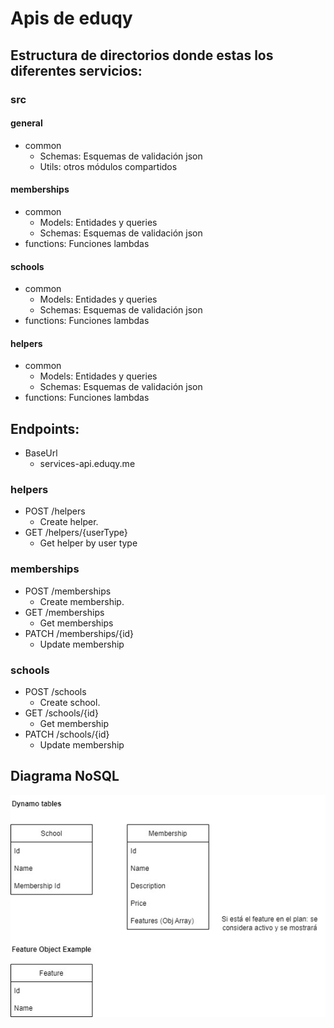 # Apis de eduqy

## Estructura de directorios donde estas los diferentes servicios:

### src

#### general

  - common
    - Schemas: Esquemas de validación json
    - Utils: otros módulos compartidos

#### memberships

  - common
    - Models: Entidades y queries
    - Schemas: Esquemas de validación json
  - functions: Funciones lambdas

#### schools

  - common
    - Models: Entidades y queries
    - Schemas: Esquemas de validación json
  - functions: Funciones lambdas

#### helpers

  - common
    - Models: Entidades y queries
    - Schemas: Esquemas de validación json
  - functions: Funciones lambdas

## Endpoints:

  - BaseUrl
      - services-api.eduqy.me

### helpers

  - POST /helpers
    - Create helper.
  - GET /helpers/{userType}
    - Get helper by user type

### memberships

  - POST /memberships
    - Create membership.
  - GET /memberships
    - Get memberships
  - PATCH /memberships/{id}
    - Update membership

### schools

  - POST /schools
    - Create school.
  - GET /schools/{id}
    - Get membership
  - PATCH /schools/{id}
    - Update membership

## Diagrama NoSQL

![Screenshot](DER.jpg)

